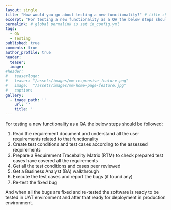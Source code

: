 ```yaml
---
layout: single
title: "How would you go about testing a new functionality?" # title shown in home page
excerpt: "For testing a new functionality as a QA the below steps should be followed:"
permalink: # global permalink is set in_config.yml
tags:
  - QA
  - Testing
published: true
comments: true
author_profile: true
header:
  teaser:
  image:  
#header:
#	teaserlogo:
#  	teaser: "/assets/images/mm-responsive-feature.png"
# 	image: 	"/assets/images/mm-home-page-feature.jpg"
#  	caption:
gallery:
  - image_path: ''
    url: ''
    title: ''
---
```


For testing a new functionality as a QA the below steps should be followed:

1.	Read the requirement document and understand all the user requirements related to that functionality
2.	Create test conditions and test cases according to the assessed requirements
3.	Prepare a Requirement Tracebality Matrix (RTM) to check prepared test cases have covered all the requirements
4.	Get all the test conditions and cases peer reviewed
5.	Get a Business Analyst (BA) walkthrough
6.	Execute the test cases and report the bugs (if found any)
7. Re-test the fixed bug 

And when all the bugs are fixed and re-tested the software is ready to be tested in UAT environment and after that ready for deployment in production environment.

